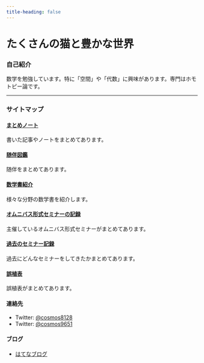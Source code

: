 ```yaml
---
title-heading: false
---
```


# たくさんの猫と豊かな世界
<!-- [sample pdf](pdf/sample_diagram.pdf) -->



### 自己紹介
数学を勉強しています。特に「空間」や「代数」に興味があります。専門はホモトピー論です。



---
### サイトマップ

#### <a href="/notes">まとめノート</a>
書いた記事やノートをまとめてあります。


#### <a href="/adjoint">随伴図鑑</a>
随伴をまとめてあります。


#### <a href="/posts">数学書紹介</a>
様々な分野の数学書を紹介します。


#### <a href="/omnibus">オムニバス形式セミナーの記録</a>
主催しているオムニバス形式セミナーがまとめてあります。


#### <a href="/links">過去のセミナー記録</a>
過去にどんなセミナーをしてきたかまとめてあります。

#### <a href="/errata">誤植表</a>
誤植表がまとめてあります。

#### <span style="font-size:11pt;">連絡先</span>
- Twitter: [@cosmos8128](https://twitter.com/@cosmos8128)
- Twitter: [@cosmos9651](https://twitter.com/@cosmos9651)

#### <span style="font-size:11pt;">ブログ</span>
- [はてなブログ](https://ibu8128.hatenablog.com)

